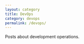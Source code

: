 ```yaml
---
layout: category
title: DevOps
category: devops
permalink: /devops/
---
```

Posts about development operations.
